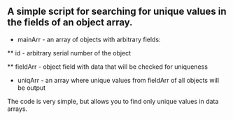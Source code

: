 ## A simple script for searching for unique values ​​in the fields of an object array.

* mainArr - an array of objects with arbitrary fields:

** id - arbitrary serial number of the object

** fieldArr - object field with data that will be checked for uniqueness

* uniqArr - an array where unique values ​​from fieldArr of all objects will be output

The code is very simple, but allows you to find only unique values ​​in data arrays.